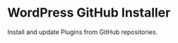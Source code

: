 WordPress GitHub Installer
==========================

Install and update Plugins from GitHub repositories.
